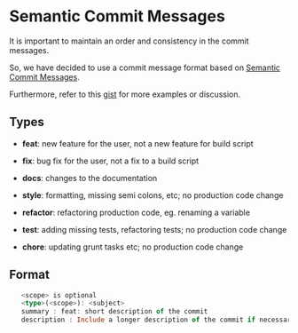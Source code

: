 # Semantic Commit Messages

It is important to maintain an order and consistency in the commit messages.

So, we have decided to use a commit message format based on  [Semantic Commit Messages](https://sparkbox.com/foundry/semantic_commit_messages). 

Furthermore, refer to this [gist](https://gist.github.com/joshbuchea/6f47e86d2510bce28f8e7f42ae84c716)
for more examples or discussion.

## Types
* **feat**: new feature for the user, not a new feature for build script

* **fix**: bug fix for the user, not a fix to a build script
* **docs**: changes to the documentation
* **style**: formatting, missing semi colons, etc; no production code change
* **refactor**: refactoring production code, eg. renaming a variable
* **test**: adding missing tests, refactoring tests; no production code change
* **chore**: updating grunt tasks etc; no production code change

## Format
 ```hs
    <scope> is optional
    <type>(<scope>): <subject>
    summary : feat: short description of the commit
    description : Include a longer description of the commit if necessary. 
 ```
